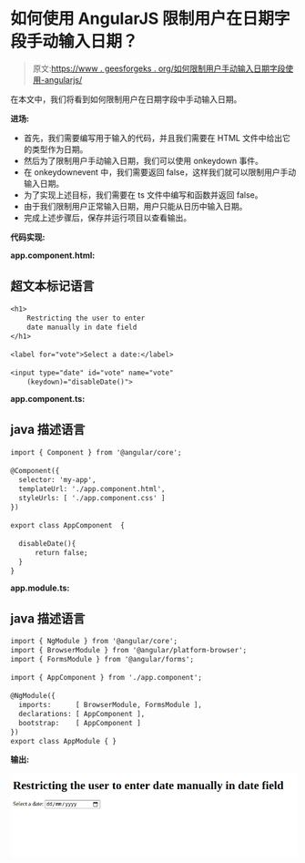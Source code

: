 # 如何使用 AngularJS 限制用户在日期字段手动输入日期？

> 原文:[https://www . geesforgeks . org/如何限制用户手动输入日期字段使用-angularjs/](https://www.geeksforgeeks.org/how-to-restrict-user-to-enter-date-manually-in-date-field-using-angularjs/)

在本文中，我们将看到如何限制用户在日期字段中手动输入日期。

**进场:**

*   首先，我们需要编写用于输入的代码，并且我们需要在 HTML 文件中给出它的类型作为日期。
*   然后为了限制用户手动输入日期，我们可以使用 onkeydown 事件。
*   在 onkeydownevent 中，我们需要返回 false，这样我们就可以限制用户手动输入日期。
*   为了实现上述目标，我们需要在 ts 文件中编写和函数并返回 false。
*   由于我们限制用户正常输入日期，用户只能从日历中输入日期。
*   完成上述步骤后，保存并运行项目以查看输出。

**代码实现:**

**app.component.html:**

## 超文本标记语言

```tshtml
<h1>
    Restricting the user to enter 
    date manually in date field
</h1>

<label for="vote">Select a date:</label>

<input type="date" id="vote" name="vote" 
    (keydown)="disableDate()">
```

**app.component.ts:**

## java 描述语言

```tshtml
import { Component } from '@angular/core';

@Component({
  selector: 'my-app',
  templateUrl: './app.component.html',
  styleUrls: [ './app.component.css' ]
})

export class AppComponent  {

  disableDate(){
      return false;
  }  
}
```

**app.module.ts:**

## java 描述语言

```tshtml
import { NgModule } from '@angular/core';
import { BrowserModule } from '@angular/platform-browser';
import { FormsModule } from '@angular/forms';

import { AppComponent } from './app.component';

@NgModule({
  imports:      [ BrowserModule, FormsModule ],
  declarations: [ AppComponent ],
  bootstrap:    [ AppComponent ]
})
export class AppModule { }
```

**输出:**

![](img/852cd00ddb19943706cc432806273a74.png)